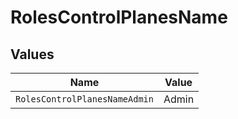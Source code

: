 # RolesControlPlanesName


## Values

| Name                          | Value                         |
| ----------------------------- | ----------------------------- |
| `RolesControlPlanesNameAdmin` | Admin                         |